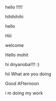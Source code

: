 

hello !!!!!

hihihihihi




hello

Hiii



welcome

Hello mohit

hi dnyanoba!!!! :)

hii What are you doing


Good AFternoon

i m doing my work

